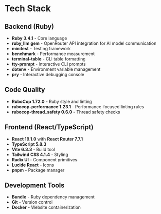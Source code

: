 # Tech Stack

## Backend (Ruby)
- **Ruby 3.4.1** - Core language
- **ruby_llm gem** - OpenRouter API integration for AI model communication
- **minitest** - Testing framework
- **benchmark** - Performance measurement
- **terminal-table** - CLI table formatting
- **tty-prompt** - Interactive CLI prompts
- **dotenv** - Environment variable management
- **pry** - Interactive debugging console

## Code Quality
- **RuboCop 1.72.0** - Ruby style and linting
- **rubocop-performance 1.23.1** - Performance-focused linting rules
- **rubocop-thread_safety 0.6.0** - Thread safety checks

## Frontend (React/TypeScript)
- **React 19.1.0** with **React Router 7.7.1**
- **TypeScript 5.8.3**
- **Vite 6.3.3** - Build tool
- **Tailwind CSS 4.1.4** - Styling
- **Radix UI** - Component primitives
- **Lucide React** - Icons
- **pnpm** - Package manager

## Development Tools
- **Bundle** - Ruby dependency management
- **Git** - Version control
- **Docker** - Website containerization